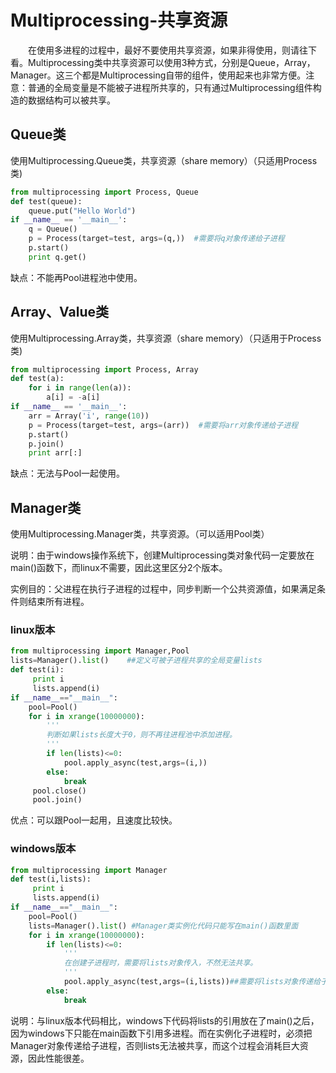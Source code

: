# Multiprocessing-共享资源

　　在使用多进程的过程中，最好不要使用共享资源，如果非得使用，则请往下看。Multiprocessing类中共享资源可以使用3种方式，分别是Queue，Array，Manager。这三个都是Multiprocessing自带的组件，使用起来也非常方便。注意：普通的全局变量是不能被子进程所共享的，只有通过Multiprocessing组件构造的数据结构可以被共享。

## Queue类

使用Multiprocessing.Queue类，共享资源（share memory）（只适用Process类)

```python
from multiprocessing import Process, Queue  
def test(queue):  
    queue.put("Hello World")  
if __name__ == '__main__':
    q = Queue()  
    p = Process(target=test, args=(q,))  #需要将q对象传递给子进程
    p.start()
    print q.get()
```

缺点：不能再Pool进程池中使用。

## Array、Value类

使用Multiprocessing.Array类，共享资源（share memory）（只适用于Process类)

```python
from multiprocessing import Process, Array
def test(a):
    for i in range(len(a)):
        a[i] = -a[i]
if __name__ == '__main__':
    arr = Array('i', range(10))
    p = Process(target=test, args=(arr))  #需要将arr对象传递给子进程
    p.start()
    p.join()
    print arr[:]
```

缺点：无法与Pool一起使用。

## Manager类

使用Multiprocessing.Manager类，共享资源。（可以适用Pool类）

说明：由于windows操作系统下，创建Multiprocessing类对象代码一定要放在main()函数下，而linux不需要，因此这里区分2个版本。

实例目的：父进程在执行子进程的过程中，同步判断一个公共资源值，如果满足条件则结束所有进程。

### linux版本

```python
from multiprocessing import Manager,Pool
lists=Manager().list()    ##定义可被子进程共享的全局变量lists
def test(i):
     print i
     lists.append(i)
if __name__=="__main__":
    pool=Pool()
    for i in xrange(10000000):
    	'''
    	判断如果lists长度大于0，则不再往进程池中添加进程。
    	'''
        if len(lists)<=0:
            pool.apply_async(test,args=(i,))
        else:
            break
     pool.close()
     pool.join()
```

优点：可以跟Pool一起用，且速度比较快。

### windows版本

```python
from multiprocessing import Manager
def test(i,lists):
     print i
     lists.append(i)
if __name__=="__main__":
    pool=Pool()
    lists=Manager().list() #Manager类实例化代码只能写在main()函数里面
    for i in xrange(10000000):
        if len(lists)<=0:
        	'''
        	在创建子进程时，需要将lists对象传入，不然无法共享。
        	'''
            pool.apply_async(test,args=(i,lists))##需要将lists对象传递给子进程，这里比较耗资源，原因可能是因为Manager类是基于通信的。
        else:
            break
```

说明：与linux版本代码相比，windows下代码将lists的引用放在了main()之后，因为windows下只能在main函数下引用多进程。而在实例化子进程时，必须把Manager对象传递给子进程，否则lists无法被共享，而这个过程会消耗巨大资源，因此性能很差。